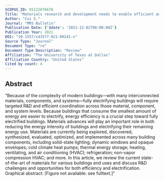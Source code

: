 ```yaml
---
SCOPUS_ID: 85122876678
Title: "Materials research and development needs to enable efficient and electrified buildings"
Author: "Cui S."
Journal: "MRS Bulletin"
Publication Date: {'$date': '2021-12-01T00:00:00Z'}
Publication Year: 2021
DOI: "10.1557/s43577-021-00241-x"
Source Type: "Journal"
Document Type: "re"
Document Type Description: "Review"
Affiliation: "The University of Texas at Dallas"
Affiliation Country: "United States"
Cited by count: 4
---
```


## Abstract
"Because of the complexity of modern buildings—with many interconnected materials, components, and systems—fully electrifying buildings will require targeted R&D and efficient coordination across those material, component, and system levels. Because buildings that consume the smallest amount of energy are easier to electrify, energy efficiency is a crucial step toward fully electrified buildings. Materials advances will play an important role in both reducing the energy intensity of buildings and electrifying their remaining energy use. Materials are currently being explored, discovered, synthesized, evaluated, optimized, and implemented across many building components, including solid-state lighting; dynamic windows and opaque envelopes; cold climate heat pumps; thermal energy storage; heating, ventilating, and air conditioning (HVAC); refrigeration; non-vapor compression HVAC; and more. In this article, we review the current state-of-the-art of materials for various buildings end uses and discuss R&D challenges and opportunities for both efficiency and electrification. Graphical abstract: [Figure not available: see fulltext.]"
